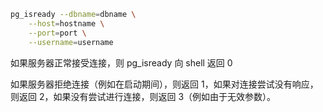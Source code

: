 ```bash
pg_isready --dbname=dbname \
    --host=hostname \
    --port=port \
    --username=username
```

如果服务器正常接受连接，则 pg_isready 向 shell 返回 0

如果服务器拒绝连接（例如在启动期间），则返回 1，如果对连接尝试没有响应，则返回 2，如果没有尝试进行连接，则返回 3（例如由于无效参数）。

